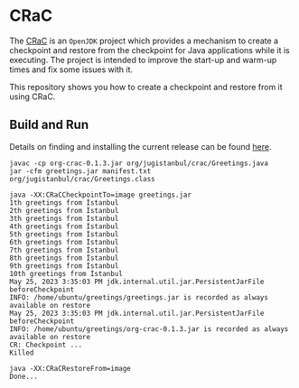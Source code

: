 # CRaC

The [CRaC](https://openjdk.org/projects/crac/) is an `OpenJDK` project which provides a mechanism to create a checkpoint and restore from the checkpoint for Java applications while it is executing. The project is intended to improve the start-up and warm-up times and fix some issues with it.

This repository shows you how to create a checkpoint and restore from  it using CRaC.

## Build and Run

Details on finding and installing the current release can be found [here](https://github.com/CRaC/docs#jdk).
```shell
javac -cp org-crac-0.1.3.jar org/jugistanbul/crac/Greetings.java
jar -cfm greetings.jar manifest.txt org/jugistanbul/crac/Greetings.class

java -XX:CRaCCheckpointTo=image greetings.jar
1th greetings from İstanbul
2th greetings from İstanbul
3th greetings from İstanbul
4th greetings from İstanbul
5th greetings from İstanbul
6th greetings from İstanbul
7th greetings from İstanbul
8th greetings from İstanbul
9th greetings from İstanbul
10th greetings from İstanbul
May 25, 2023 3:35:03 PM jdk.internal.util.jar.PersistentJarFile beforeCheckpoint
INFO: /home/ubuntu/greetings/greetings.jar is recorded as always available on restore
May 25, 2023 3:35:03 PM jdk.internal.util.jar.PersistentJarFile beforeCheckpoint
INFO: /home/ubuntu/greetings/org-crac-0.1.3.jar is recorded as always available on restore
CR: Checkpoint ...
Killed

java -XX:CRaCRestoreFrom=image
Done...
```
